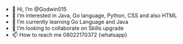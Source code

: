 - 👋 Hi, I’m @Godwin015
- 👀 I’m interested in Java, Go language, Python, CSS and also HTML
- 🌱 I’m currently learning Go Language and Java
- 💞️ I’m looking to collaborate on Skills upgrade
- 📫 How to reach me 08022170372 {whatsapp}

<!---
Godwin015/Godwin015 is a ✨ special ✨ repository because its `README.md` (this file) appears on your GitHub profile.
You can click the Preview link to take a look at your changes.
--->
